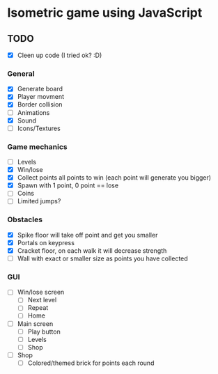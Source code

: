 # Isometric game using JavaScript

## TODO
- [x] Cleen up code (I tried ok? :D)
 
### General
- [x] Generate board
- [x] Player movment
- [x] Border collision
- [ ] Animations
- [x] Sound
- [ ] Icons/Textures

### Game mechanics
- [ ] Levels
- [x] Win/lose
- [x] Collect points all points to win (each point will generate you bigger)
- [x] Spawn with 1 point, 0 point == lose
- [ ] Coins
- [ ] Limited jumps?

### Obstacles
- [x] Spike floor will take off point and get you smaller
- [x] Portals on keypress
- [x] Cracket floor, on each walk it will decrease strength
- [ ] Wall with exact or smaller size as points you have collected

### GUI
- [ ] Win/lose screen
	- [ ] Next level
	- [ ] Repeat
	- [ ]  Home
- [ ] Main screen
	- [ ] Play button
	- [ ] Levels
	- [ ] Shop
- [ ] Shop
	- [ ] Colored/themed brick for points each round
